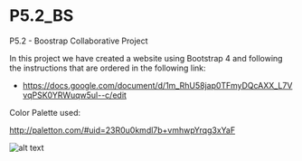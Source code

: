 # P5.2_BS

P5.2 - Boostrap Collaborative Project

In this project we have created a website using Bootstrap 4 and following the instructions that are ordered in the following link:

- https://docs.google.com/document/d/1m_RhU58jap0TFmyDQcAXX_L7VvqPSK0YRWuqw5ul--c/edit

Color Palette used:

http://paletton.com/#uid=23R0u0kmdl7b+vmhwpYrqg3xYaF

![alt text](http://paletton.com/#uid=23R0u0kmdl7b+vmhwpYrqg3xYaF "Logo Title Text 1")
